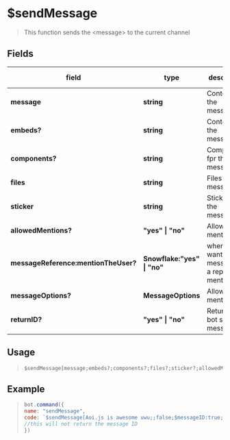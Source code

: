 # $sendMessage
> This function sends the &lt;message&gt; to the current channel

## Fields
|field|type|description|optional|default value|
|-----|----|-----------|--------|-------------|
|**message**|**string**|Content of the message|false|-|
|**embeds?**|**string**|Content of the message|true|-|
|**components?**|**string**|Components fpr the message|true|-|
|**files**|**string**|Files of the message|false|-|
|**sticker**|**string**|Sticker for the message|false|-|
|**allowedMentions?**|**"yes" \| "no"**|Allow mentions|true|yes|
|**messageReference:mentionTheUser?**|**Snowflake:"yes" \| "no"**|when you want the message as a reply and mention|true|-|
|**messageOptions?**|**MessageOptions**|Allow mentions|true|-|
|**returnID?**|**"yes" \| "no"**|Return the bot sent message ID|true|no|

## Usage
> ```
> $sendMessage[message;embeds?;components?;files?;sticker?;allowedMentions;messageReference:mentionTheUser;MessageOptions;returnID]
> ```

## Example
> ```javascript
> bot.command({
> name: "sendMessage",
> code: `$sendMessage[Aoi.js is awesome uwu;;false;$messageID:true;no]`
> //this will not return the message ID
> })
> ```
